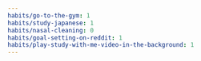 ```yaml
---
habits/go-to-the-gym: 1
habits/study-japanese: 1
habits/nasal-cleaning: 0
habits/goal-setting-on-reddit: 1
habits/play-study-with-me-video-in-the-background: 1
---
```

